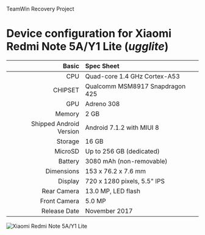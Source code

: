 TeamWin Recovery Project

Device configuration for Xiaomi Redmi Note 5A/Y1 Lite  (_ugglite_)
=====================================================

Basic   | Spec Sheet
-------:|:-------------------------
CPU     | Quad-core 1.4 GHz Cortex-A53
CHIPSET | Qualcomm MSM8917 Snapdragon 425
GPU     | Adreno 308
Memory  | 2 GB
Shipped Android Version | Android 7.1.2 with MIUI 8
Storage | 16 GB
MicroSD | Up to 256 GB (dedicated)
Battery | 3080 mAh (non-removable)
Dimensions | 153 x 76.2 x 7.6 mm
Display | 720 x 1280 pixels, 5.5" IPS
Rear Camera  | 13.0 MP, LED flash
Front Camera | 5.0 MP
Release Date | November 2017

![Xiaomi Redmi Note 5A/Y1 Lite](https://cdn2.gsmarena.com/vv/pics/xiaomi/xiaomi-redmi-note-5as-2.jpg "Xiaomi Redmi Note 5A/Y1 Lite")
